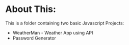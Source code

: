 # About This:
This is a folder containing two basic Javascript Projects:

* WeatherMan - Weather App using API
* Password Generator
